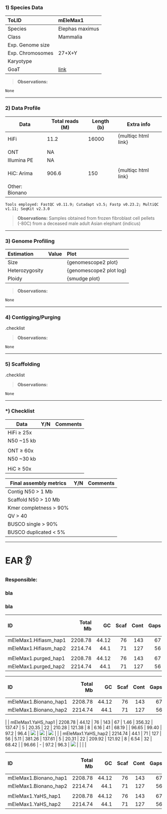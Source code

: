 ### 1) Species Data

| ToLID            | mEleMax1        |
| :--------------- | :-------------- |
| Species          | Elephas maximus |
| Class            | Mammalia        |
| Exp. Genome size |                 |
| Exp. Chromosomes | 27+X+Y          |
| Karyotype        |                 |
| GoaT             | [link](https://goat.genomehubs.org/record?recordId=9783&result=taxon&taxonomy=ncbi#Elephas%20maximus) |

> **Observations:**
```
None
```

---

### 2) Data Profile

| Data           | Total reads (M) | Length (b) | Extra info |
| -------------- | --------------- | ---------- | --- |
| HiFi           | 11.2            | 16000      | {multiqc html link} |
|                |                 |            |     |
| ONT            | NA              |            |     |
| Illumina PE    | NA              |            |     |
|                |                 |            |     |
| HiC: Arima     | 906.6           | 150        | {multiqc html link} |
|                |                 |            |     |
| Other: Bionano |                 |            |     |


```
Tools employed: FastQC v0.11.9; Cutadapt v3.5; Fastp v0.23.2; MultiQC v1.11; SeqKit v2.3.0
```

> **Observations:** Samples obtained from frozen fibroblast cell pellets (-80C) from a deceased male adult Asian elephant (indicus)

---

### 3) Genome Profiling

| Estimation     | Value | Plot                    |
|:-------------- | ----- |:----------------------- |
| Size           |       | {genomescope2 plot}     |
| Heterozygosity |       | {genomescope2 plot log} |
| Ploidy         |       | {smudge plot}           |

> **Observations:**
```
None
```

---

### 4) Contigging/Purging

.checklist

> **Observations:**
```
None
```

---

### 5) Scaffolding

.checklist

> **Observations:**
```
None
```

---

### *) Checklist

| Data       | Y/N | Comments |
| ---------- | --- | -------- |
| HiFi ≥ 25x |     |          |
| N50 ~15 kb |     |          |
|            |     |          |
| ONT ≥ 60x  |     |          |
| N50 ~30 kb |     |          |
|            |     |          |
| HiC ≥ 50x  |     |          |



| Final assembly metrics | Y/N | Comments |
| ---------------------- | --- | -------- |
| Contig N50 > 1 Mb      |     |          |
| Scaffold N50 > 10 Mb   |     |          |
| Kmer completness > 90% |     |          |
| QV > 40                |     |          |
| BUSCO single > 90%     |     |          |
| BUSCO duplicated < 5%  |     |          |

---

# EAR 👂

### Responsible:
### bla 
### bla



| ID                    | Total Mb |    GC | Scaf | Cont | Gaps | Gaps Mb | Longest Scaf | Scaf N50 | Scaff L50 | Scaf N95 | Scaf L95 | Longest Cont | Cont N50 | Cont L50 | Cont N95 | Cont L95 | QV (HiFi) | QV (Illumina) | Kmer Compl | KCompl both | BUSCO-C | BUSCO-S | Hap                                  | both Hap                             | shared                               | HiC Contact map |
|:--------------------- | --------:| -----:| ----:| ----:| ----:| ------- | ------------:| --------:| ---------:| --------:| --------:| ------------:| --------:| --------:| --------:| --------:| ---------:| ------------- | ----------:| ----------- | -------:| -------:| ------------------------------------ | ------------------------------------ | ------------------------------------ | --------------- |
| mEleMax1.Hifiasm_hap1 |  2208.78 | 44.12 |   76 |  143 |   67 | 1.46    |       356.32 |   137.47 |         5 |    20.35 |       22 |       210.28 |   121.38 |        8 |     6.16 |       41 |     68.19 |               |      96.65 | 99.40       |    97.2 |    96.4 | ![](https://i.imgur.com/VXzxrUo.png) | ![](https://i.imgur.com/jWh1gmy.png) | ![](https://i.imgur.com/9IrUFVy.png) |                 |
| mEleMax1.Hifiasm_hap2 |  2214.74 |  44.1 |   71 |  127 |   56 | 5.11    |       381.26 |   137.61 |         5 |    20.31 |       22 |       209.92 |   121.92 |        8 |     6.54 |       32 |     68.42 |               |      96.66 | -           |    97.2 |    96.3 | ![](https://i.imgur.com/kbsPaMJ.png) |                                      |                                      |                 |
|                       |          |       |      |      |      |         |              |          |           |          |          |              |          |          |          |          |           |               |            |             |         |         |                                      |                                      |                                      |                 |
| mEleMax1.purged_hap1  |  2208.78 | 44.12 |   76 |  143 |   67 | 1.46    |       356.32 |   137.47 |         5 |    20.35 |       22 |       210.28 |   121.38 |        8 |     6.16 |       41 |     68.19 |               |      96.65 | 99.40       |    97.2 |    96.4 | ![](https://i.imgur.com/VXzxrUo.png) | ![](https://i.imgur.com/jWh1gmy.png) | ![](https://i.imgur.com/9IrUFVy.png) |                 |
| mEleMax1.purged_hap2  |  2214.74 |  44.1 |   71 |  127 |   56 | 5.11    |       381.26 |   137.61 |         5 |    20.31 |       22 |       209.92 |   121.92 |        8 |     6.54 |       32 |     68.42 |               |      96.66 | -           |    97.2 |    96.3 | ![](https://i.imgur.com/kbsPaMJ.png) |                                      |                                      |                 |



| ID                    | Total Mb |    GC | Scaf | Cont | Gaps | Gaps Mb | Longest Scaf | Scaf N50 | Scaff L50 | Scaf N95 | Scaf L95 | Longest Cont | Cont N50 | Cont L50 | Cont N95 | Cont L95 | QV (HiFi) | QV (Illumina) | Kmer Compl | KCompl both | BUSCO-C | BUSCO-S | Hap                                  | both Hap                             | shared                               | HiC Contact map    |
|:--------------------- | --------:| -----:| ----:| ----:| ----:| ------- | ------------:| --------:| ---------:| --------:| --------:| ------------:| --------:| --------:| --------:| --------:| ---------:| ------------- | ----------:| ----------- | -------:| -------:| ------------------------------------ | ------------------------------------ | ------------------------------------ | --- |
| mEleMax1.Bionano_hap1 |  2208.78 | 44.12 |   76 |  143 |   67 | 1.46    |       356.32 |   137.47 |         5 |    20.35 |       22 |       210.28 |   121.38 |        8 |     6.16 |       41 |     68.19 |               |      96.65 | 99.40       |    97.2 |    96.4 | ![](https://i.imgur.com/VXzxrUo.png) | ![](https://i.imgur.com/jWh1gmy.png) | ![](https://i.imgur.com/9IrUFVy.png) |     |
| mEleMax1.Bionano_hap2 |  2214.74 |  44.1 |   71 |  127 |   56 | 5.11    |       381.26 |   137.61 |         5 |    20.31 |       22 |       209.92 |   121.92 |        8 |     6.54 |       32 |     68.42 |               |      96.66 | -           |    97.2 |    96.3 | ![](https://i.imgur.com/kbsPaMJ.png) |                                      |                                      |     |
|
| mEleMax1.YaHS_hap1 |  2208.78 | 44.12 |   76 |  143 |   67 | 1.46    |       356.32 |   137.47 |         5 |    20.35 |       22 |       210.28 |   121.38 |        8 |     6.16 |       41 |     68.19 |               |      96.65 | 99.40       |    97.2 |    96.4 | ![](https://i.imgur.com/VXzxrUo.png) | ![](https://i.imgur.com/jWh1gmy.png) | ![](https://i.imgur.com/9IrUFVy.png) |     |
| mEleMax1.YaHS_hap2 |  2214.74 |  44.1 |   71 |  127 |   56 | 5.11    |       381.26 |   137.61 |         5 |    20.31 |       22 |       209.92 |   121.92 |        8 |     6.54 |       32 |     68.42 |               |      96.66 | -           |    97.2 |    96.3 | ![](https://i.imgur.com/kbsPaMJ.png) |                                      |                                      |     |



| ID                    | Total Mb |    GC | Scaf | Cont | Gaps | Gaps Mb | Longest Scaf | Scaf N50 | Scaff L50 | Scaf N95 | Scaf L95 | Longest Cont | Cont N50 | Cont L50 | Cont N95 | Cont L95 | QV (HiFi) | QV (Illumina) | Kmer Compl | KCompl both | BUSCO-C | BUSCO-S | Hap                                  | both Hap                             | shared                               | HiC Contact map |
|:--------------------- | --------:| -----:| ----:| ----:| ----:| ------- | ------------:| --------:| ---------:| --------:| --------:| ------------:| --------:| --------:| --------:| --------:| ---------:| ------------- | ----------:| ----------- | -------:| -------:| ------------------------------------ | ------------------------------------ | ------------------------------------ | --------------- |
| mEleMax1.Bionano_hap1 |  2208.78 | 44.12 |   76 |  143 |   67 | 1.46    |       356.32 |   137.47 |         5 |    20.35 |       22 |       210.28 |   121.38 |        8 |     6.16 |       41 |     68.19 |               |      96.65 | 99.40       |    97.2 |    96.4 | ![](https://i.imgur.com/VXzxrUo.png) | ![](https://i.imgur.com/jWh1gmy.png) | ![](https://i.imgur.com/9IrUFVy.png) |                 |
| mEleMax1.Bionano_hap2 |  2214.74 |  44.1 |   71 |  127 |   56 | 5.11    |       381.26 |   137.61 |         5 |    20.31 |       22 |       209.92 |   121.92 |        8 |     6.54 |       32 |     68.42 |               |      96.66 | -           |    97.2 |    96.3 | ![](https://i.imgur.com/kbsPaMJ.png) |                                      |                                      |                 |
|                       |          |       |      |      |      |         |              |          |           |          |          |              |          |          |          |          |           |               |            |             |         |         |                                      |                                      |                                      |                 |
mEleMax1.YaHS_hap1    |  2208.78 | 44.12 |   76 |  143 |   67 | 1.46    |       356.32 |   137.47 |         5 |    20.35 |       22 |       210.28 |   121.38 |        8 |     6.16 |       41 |     68.19 |               |      96.65 | 99.40       |    97.2 |    96.4 | ![](https://i.imgur.com/VXzxrUo.png) | ![](https://i.imgur.com/jWh1gmy.png) | ![](https://i.imgur.com/9IrUFVy.png) |                 |
| mEleMax1.YaHS_hap2    |  2214.74 |  44.1 |   71 |  127 |   56 | 5.11    |       381.26 |   137.61 |         5 |    20.31 |       22 |       209.92 |   121.92 |        8 |     6.54 |       32 |     68.42 |               |      96.66 | -           |    97.2 |    96.3 | ![](https://i.imgur.com/kbsPaMJ.png) |                                      |                                      |                 |
